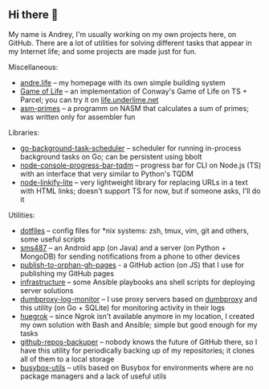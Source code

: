 ## Hi there 👋

My name is Andrey, I'm usually working on my own projects here, on GitHub. There are a lot of utilities for solving different tasks that appear in my Internet life; and some projects are made just for fun.

Miscellaneous:

  * [andre.life](https://github.com/andre487/andre.life) – my homepage with its own simple building system
  * [Game of Life](https://github.com/andre487/game-of-life) – an implementation of Conway's Game of Life on TS + Parcel; you can try it on [life.underlime.net](https://life.underlime.net)
  * [asm-primes](https://github.com/andre487/asm-primes) – a programm on NASM that calculates a sum of primes; was written only for assembler fun

Libraries:

  * [go-background-task-scheduler](https://github.com/andre487/go-background-task-scheduler) – scheduler for running in-process background tasks on Go; can be persistent using bbolt
  * [node-console-progress-bar-tqdm](https://github.com/andre487/node-console-progress-bar-tqdm) – progress bar for CLI on Node.js (TS) with an interface that very similar to Python's TQDM
  * [node-linkify-lite](https://github.com/andre487/node-linkify-lite) – very lightweight library for replacing URLs in a text with HTML links; doesn't support TS for now, but if someone asks, I'll do it

Utilities:

  * [dotfiles](https://github.com/andre487/dotfiles) – config files for *nix systems: zsh, tmux, vim, git and others, some useful scripts
  * [sms487](https://github.com/andre487/sms487) – an Android app (on Java) and a server (on Python + MongoDB) for sending notifications from a phone to other devices
  * [publish-to-orphan-gh-pages](https://github.com/andre487/publish-to-orphan-gh-pages) - a GitHub action (on JS) that I use for publishing my GitHub pages
  * [infrastructure](https://github.com/andre487/infrastructure) – some Ansible playbooks ans shell scripts for deploying server solutions
  * [dumbproxy-log-monitor](https://github.com/andre487/dumbproxy-log-monitor) – I use proxy servers based on [dumbproxy](https://github.com/SenseUnit/dumbproxy) and this utility (on Go + SQLite) for monitoring activity in their logs
  * [huegrok](https://github.com/andre487/huegrok) – since Ngrok isn't available anymore in my location, I created my own solution with Bash and Ansible; simple but good enough for my tasks
  * [github-repos-backuper](https://github.com/andre487/github-repos-backuper) – nobody knows the future of GitHub there, so I have this utility for periodically backing up of my repositories; it clones all of them to a local storage
  * [busybox-utils](https://github.com/andre487/busybox-utils) – utils based on Busybox for environments where are no package managers and a lack of useful utils
